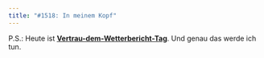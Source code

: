 ```yaml
---
title: "#1518: In meinem Kopf"
---
```


P.S.:
Heute ist <a href="http://www.fonflatter.de/kalender"><strong>Vertrau-dem-Wetterbericht-Tag</strong></a>. Und genau das werde ich tun.
